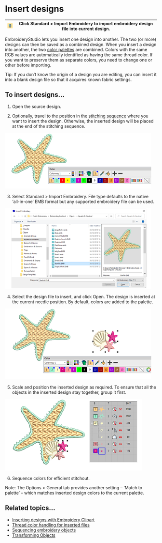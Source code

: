 # Insert designs

| ![ImportEmbroidery.png](assets/ImportEmbroidery.png) | Click Standard > Import Embroidery to import embroidery design file into current design. |
| ---------------------------------------------------- | ---------------------------------------------------------------------------------------- |

EmbroideryStudio lets you insert one design into another. The two (or more) designs can then be saved as a combined design. When you insert a design into another, the two [color palettes](../../glossary/glossary) are combined. Colors with the same RGB values are automatically identified as having the same thread color. If you want to preserve them as separate colors, you need to change one or other before importing.

Tip: If you don’t know the origin of a design you are editing, you can insert it into a blank design file so that it acquires known fabric settings.

## To insert designs...

1. Open the source design.

2. Optionally, travel to the position in the [stitching sequence](../../glossary/glossary) where you want to insert the design. Otherwise, the inserted design will be placed at the end of the stitching sequence.

![combine00001.png](assets/combine00001.png)

3. Select Standard > Import Embroidery. File type defaults to the native ‘all-in-one’ EMB format but any supported embroidery file can be used.

![ImportEmbroidery00002.png](assets/ImportEmbroidery00002.png)

4. Select the design file to insert, and click Open. The design is inserted at the current needle position. By default, colors are added to the palette.

![combine00003.png](assets/combine00003.png)

5. Scale and position the inserted design as required. To ensure that all the objects in the inserted design stay together, group it first.

![ImportEmbroidery4.png](assets/ImportEmbroidery4.png)

6. Sequence colors for efficient stitchout.

Note: The Options > General tab provides another setting – ‘Match to palette’ – which matches inserted design colors to the current palette.

## Related topics...

- [Inserting designs with Embroidery Clipart](../../Management/manage_designs/Inserting_designs_with_Embroidery_Clipart)
- [Thread color handling for inserted files](../../Setup/settings/Thread_color_handling_for_inserted_files)
- [Sequencing embroidery objects](Sequencing_embroidery_objects)
- [Transforming Objects](../transform/Transforming_Objects)
